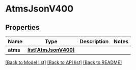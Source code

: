 # AtmsJsonV400

## Properties
Name | Type | Description | Notes
------------ | ------------- | ------------- | -------------
**atms** | [**list[AtmJsonV400]**](AtmJsonV400.md) |  | 

[[Back to Model list]](../README.md#documentation-for-models) [[Back to API list]](../README.md#documentation-for-api-endpoints) [[Back to README]](../README.md)



